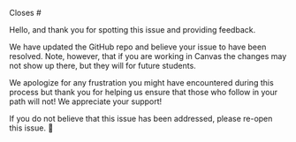 Closes #

Hello, and thank you for spotting this issue and providing feedback.

We have updated the GitHub repo and believe your issue to have been resolved. 
Note, however, that if you are working in Canvas the changes may not show up 
there, but they will for future students.

We apologize for any frustration you might have encountered during this process
but thank you for helping us ensure that those who follow in your path will not!
We appreciate your support!

If you do not believe that this issue has been addressed, please re-open this
issue. 💙
